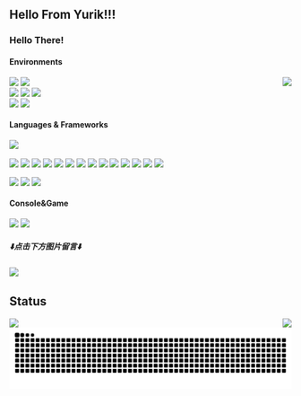 <h2><b>Hello From Yurik!!!</b></h2>

### Hello There!

#### Environments
<a href="https://count.getloli.com/"><img src="https://count.getloli.com/get/@imjinglan.github.readme?theme=minecraft" height="75" align="right"></a>
[![](https://img.shields.io/badge/iQOO-13-2E77BC?style=for-the-badge&logo=android&logoColor=ffffff)](https://iqoo.com)
[![](https://img.shields.io/badge/iPad%20Pro-M1-999999?style=for-the-badge&logo=apple&logoColor=ffffff)](https://www.apple.com/)  
[![](https://img.shields.io/badge/OS-Arch%20Linux-33aadd?style=for-the-badge&logo=arch-linux&logoColor=ffffff)](https://www.archlinux.org/)
[![](https://img.shields.io/badge/MacBook-M3%20Pro-292e33?style=for-the-badge&logo=apple&logoColor=ffffff)](https://apple.com/)
[![](https://img.shields.io/badge/LAPTOP-ROG%20Strix-FF0029?style=for-the-badge&logo=republicofgamers&logoColor=ffffff)](https://www.microsoft.com/windows/windows-11)  
[![](https://img.shields.io/badge/IDE-Rider-blue?style=for-the-badge&logo=rider&logoColor=ffffff)](https://www.jetbrains.com/rider/)
[![](https://img.shields.io/badge/Unity-2022.3.62f1c1-ffffff?style=for-the-badge&logo=Unity&labelColor=000000&logoColor=ffffff)](https://unity.com)


#### Languages & Frameworks

[![](https://img.shields.io/badge/-Git-f05032?style=for-the-badge&logo=git&logoColor=white)](https://git-scm.com/)

[![](https://img.shields.io/badge/-Node.js-43853d?style=for-the-badge&logo=node.js&logoColor=ffffff)](https://nodejs.org/)
[![](https://img.shields.io/badge/-NPM-cb3837?style=for-the-badge&logo=npm&logoColor=white)](https://npmjs.com/)
[![](https://img.shields.io/badge/-pnpm-f69220?style=for-the-badge&logo=pnpm&logoColor=ffffff)](https://pnpm.io/)
[![](https://img.shields.io/badge/-Yarn-2c8ebb?style=for-the-badge&logo=yarn&logoColor=ffffff)](https://yarnpkg.com/)
[![](https://img.shields.io/badge/-TypeScript-007acc?style=for-the-badge&logo=typescript&logoColor=white)](https://www.typescriptlang.org/)
[![](https://img.shields.io/badge/-JavaScript-f7e018?style=for-the-badge&logo=javascript&logoColor=white)](https://www.ecma-international.org/)
[![](https://img.shields.io/badge/-CSS3-1572B6?style=for-the-badge&logo=css&logoColor=white)](https://www.w3.org/Style/CSS/)
[![](https://img.shields.io/badge/-Vue.js-4fc08d?style=for-the-badge&logo=vue.js&logoColor=ffffff)](https://vuejs.org/)
[![](https://img.shields.io/badge/-Vite-646CFF?style=for-the-badge&logo=vite&logoColor=ffffff)](https://vitejs.dev/)
[![](https://img.shields.io/badge/-Stylus-ff6347?style=for-the-badge&logo=stylus&logoColor=ffffff)](https://stylus-lang.com/)
[![](https://img.shields.io/badge/-HTML5-E34F26?style=for-the-badge&logo=html5&logoColor=white)](https://html.spec.whatwg.org/)
![](https://img.shields.io/badge/-C++-00599C?style=for-the-badge&logo=cplusplus&logoColor=white)
[![](https://img.shields.io/badge/-Python-3776AB?style=for-the-badge&logo=python&logoColor=white)](https://www.python.org/)
[![](https://img.shields.io/badge/-PHP-777BB4?style=for-the-badge&logo=php&logoColor=ffffff)](https://www.php.net/)

[![](https://img.shields.io/badge/-Linux-fcc624?style=for-the-badge&logo=linux&logoColor=white)](https://www.linuxfoundation.org/)
[![](https://img.shields.io/badge/-Docker-2496ED?style=for-the-badge&logo=docker&logoColor=ffffff)](https://www.docker.com/)
[![](https://img.shields.io/badge/-Nginx-269539?style=for-the-badge&logo=nginx&logoColor=ffffff)](https://nginx.org/)

#### Console&Game

![](https://img.shields.io/badge/-Nintendo%20Switch-e60012?style=for-the-badge&logo=nintendo%20switch&logoColor=ffffff)
[![](https://img.shields.io/badge/Steam-171a21?style=for-the-badge&logo=steam&logoColor=ffffff)](https://steamcommunity.com/id/imjinglan)

##### ⬇️**点击下方图片留言**⬇️

[![](https://chat.getloli.com/room/@imjinglan.github/svg?width=600&height=280&limit=20&theme=light&title=imjinglan@github:%20~&fontSize=13)](https://chat.getloli.com/room/@journey-ad.github?title=imjinglan@github:%20~)

## Status

<img src="https://github-readme-stats.vercel.app/api?username=imjinglan&show_icons=true&count_private=true&hide_border=true&locale=cn&rank_icon=github" align="left">
<img src="https://github-readme-stats.vercel.app/api/top-langs/?username=imjinglan&layout=donut&locale=cn&hide_border=true" align="right">

<picture>
  <source media="(prefers-color-scheme: dark)" srcset="https://raw.githubusercontent.com/ImJingLan/ImJingLan/refs/heads/output/github-contribution-grid-snake.svg" />
  <source media="(prefers-color-scheme: light)" srcset="https://raw.githubusercontent.com/ImJingLan/ImJingLan/refs/heads/output/github-contribution-grid-snake.svg" />
  <img alt="github-snake" src="https://raw.githubusercontent.com/ImJingLan/ImJingLan/refs/heads/output/github-contribution-grid-snake.svg" />
</picture>
